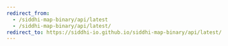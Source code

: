 ```yaml
---
redirect_from:
  - /siddhi-map-binary/api/latest
  - /siddhi-map-binary/api/latest/
redirect_to: https://siddhi-io.github.io/siddhi-map-binary/api/latest/
---
```


